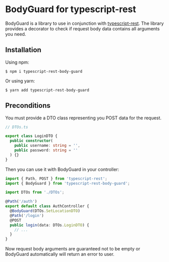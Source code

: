 # BodyGuard for typescript-rest
BodyGuard is a library to use in conjunction with [typescript-rest](https://github.com/thiagobustamante/typescript-rest#readme). The library provides a decorator to check if request body data contains all arguments you need.
## Installation
Using npm:
```shell
$ npm i typescript-rest-body-guard
```
Or using yarn:
```shell
$ yarn add typescript-rest-body-guard
```
## Preconditions
You must provide a DTO class representing you POST data for the request.
```ts
// DTOs.ts

export class LoginDTO {
  public constructor(
    public username: string = '',
    public password: string = ''
  ) {}
}
```
Then you can use it with BodyGuard in your controller:
```ts
import { Path, POST } from 'typescript-rest';
import { BodyGuard } from 'typescript-rest-body-guard';

import DTOs from './DTOs';

@Path('/auth')
export default class AuthController {
  @BodyGuard(DTOs.SetLocationDTO)
  @Path('/login')
  @POST
  public login(data: DTOs.LoginDTO) {
    // ...
  }
}
```
Now request body arguments are guaranteed not to be empty or BodyGuard automatically will return an error to user.
